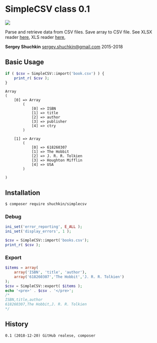# SimpleCSV class 0.1
[<img src="https://img.shields.io/endpoint.svg?url=https%3A%2F%2Fshieldsio-patreon.herokuapp.com%2Fshuchkin" />](https://www.patreon.com/shuchkin)

Parse and retrieve data from CSV files. Save array to CSV file.
See XLSX reader [here](https://github.com/shuchkin/simplexlsx), XLS reader [here](https://github.com/shuchkin/simplexls),      

**Sergey Shuchkin** <sergey.shuchkin@gmail.com> 2015-2018<br/>

## Basic Usage
```php
if ( $csv = SimpleCSV::import('book.csv') ) {
	print_r( $csv );
}
```
```
Array
(
    [0] => Array
        (
            [0] => ISBN
            [1] => title
            [2] => author
            [3] => publisher
            [4] => ctry
        )

    [1] => Array
        (
            [0] => 618260307
            [1] => The Hobbit
            [2] => J. R. R. Tolkien
            [3] => Houghton Mifflin
            [4] => USA
        )

)
```
## Installation
```bash
$ composer require shuchkin/simplecsv
```

### Debug
```php
ini_set('error_reporting', E_ALL );
ini_set('display_errors', 1 );

$csv = SimpleCSV::import('books.csv');
print_r( $csv );

```
### Export
```php
$items = array(
	array('ISBN', 'title', 'author'),
	array('618260307','The Hobbit','J. R. R. Tolkien')
);
$csv = SimpleCSV::export( $items );
echo '<pre>' . $csv . '</pre>';
/*
ISBN,title,author
618260307,The Hobbit,J. R. R. Tolkien
*/
```
	
## History
```
0.1 (2018-12-20) GitHub realese, composer
```
